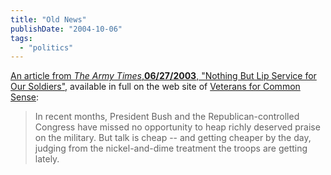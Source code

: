 ```yaml
---
title: "Old News"
publishDate: "2004-10-06"
tags: 
  - "politics"
---
```


[An article from _The Army Times_,**06/27/2003**, "Nothing But Lip Service for Our Soldiers",](http://www.veteransforcommonsense.org/NewsArticle.cfm?ID=849) available in full on the web site of [Veterans for Common Sense](http://www.veteransforcommonsense.org/index.cfm):

> In recent months, President Bush and the Republican-controlled Congress have missed no opportunity to heap richly deserved praise on the military. But talk is cheap -- and getting cheaper by the day, judging from the nickel-and-dime treatment the troops are getting lately.
